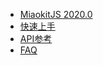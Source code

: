 * [MiaokitJS 2020.0](README.md)
* [快速上手](快速上手/5分钟了解MiaokitJS.md)
* [API参考](API参考/Miaokit.md)
* [FAQ](FAQ/)